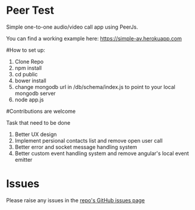 # Peer Test
Simple one-to-one audio/video call app using PeerJs.

You can find a working example here:
https://simple-av.herokuapp.com

#How to set up:

1. Clone Repo
2. npm install
3. cd public
4. bower install
5. change mongodb url in /db/schema/index.js to point to your local mongodb server
6. node app.js

#Contributions are welcome

Task that need to be done

1. Better UX design
2. Implement persional contacts list and remove open user call
3. Better error and socket message handling system
4. Better custom event handling system and remove angular's local event emitter

# Issues
Please raise any issues in the [repo's GitHub issues page](https://github.com/saravanan10393/peertest/issues)
